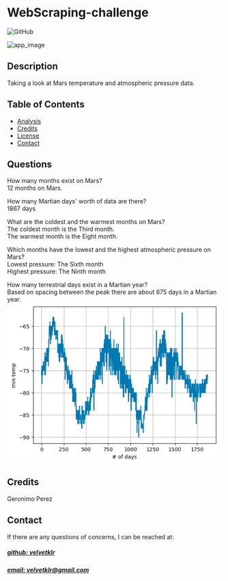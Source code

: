 # WebScraping-challenge
![GitHub](https://img.shields.io/github/license/pragyy/datascience-readme-template)

![app_image](https://akm-img-a-in.tosshub.com/indiatoday/images/story/202306/mars_life-sixteen_nine.jpg?VersionId=byeKFpoyKHP8zjirOLZVI8fjK.Sr4YPc)

## Description
Taking a look at Mars temperature and atmospheric pressure data.


## Table of Contents

- [Analysis](#questions)
- [Credits](#credits)
- [License](#license)
- [Contact](#contact)

## Questions
How many months exist on Mars?  
12 months on Mars.  

How many Martian days' worth of data are there?  
1867 days  

What are the coldest and the warmest months on Mars?  
The coldest month is the Third month.   
The warmest month is the Eight month.  

Which months have the lowest and the highest atmospheric pressure on Mars?  
Lowest pressure: The Sixth month  
Highest pressure: The Ninth month  

How many terrestrial days exist in a Martian year?  
Based on spacing between the peak there are about 675 days in a Martian year. 
![Alt text](image.png)

## Credits
Geronimo Perez

## Contact
If there are any questions of concerns, I can be reached at:
##### [github: velvetklr](https://github.com/velvetklr)
##### [email: velvetklr@gmail.com](mailto:velvetklr@gmail.com)
